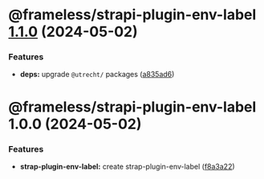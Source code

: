 # @frameless/strapi-plugin-env-label [1.1.0](https://github.com/frameless/strapi/compare/@frameless/strapi-plugin-env-label@1.0.0...@frameless/strapi-plugin-env-label@1.1.0) (2024-05-02)


### Features

* **deps:** upgrade `@utrecht/` packages ([a835ad6](https://github.com/frameless/strapi/commit/a835ad66a0095e8d1d762677b380e89010225070))

# @frameless/strapi-plugin-env-label 1.0.0 (2024-05-02)


### Features

* **strap-plugin-env-label:** create strap-plugin-env-label ([f8a3a22](https://github.com/frameless/strapi/commit/f8a3a228476edc41c5b98af5565eb4e730c4f235))
